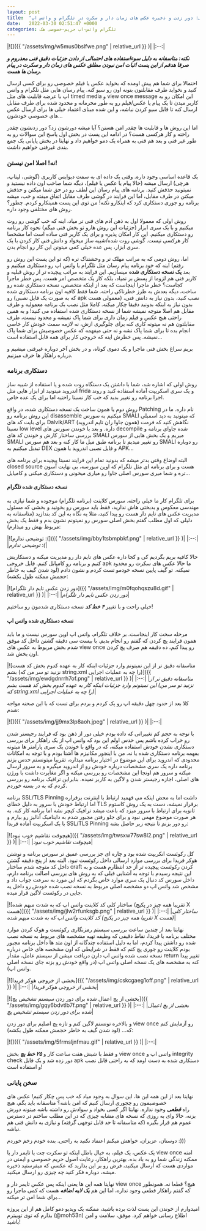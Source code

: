 ```yaml
---
layout: post
title:  "توهم حریم خصوصی: دور زدن و ذخیره عکس های زمان دار و سکرت در تلگرام و واتس اپ"
date:   2022-03-30 02:51:47 +0000
categories: تلگرام واتس-اپ حریم-خصوصی هک
---
```

|![]({{ "/assets/img/w5mus0bslfwe.png" | relative_url }} )|
|:--:|

  

_**نکته: متاسفانه به دلیل سوءاستفاده های احتمالی از دادن جزئیات دقیق فنی معذروم و صرفا هدفم از این پست اثبات امن نبودن مطلق عکس های زمان دار و سکرت در پیام رسان ها هست.**_

احتمالا برای شما هم پیش اومده که بخواید عکس یا فیلم خصوصی رو برای کسی ارسال کنید و نخواید طرف مقابلتون بتونه اون رو سیو کنه. پیام رسان هایی مثل تلگرام و واتس اپ با عرضه قابلیت های مثل timed media و view once message این امکان رو به کاربر میدن تا یک پیام یا عکس/فیلم رو به طور محرمانه و محدود شده برای طرف مقابل ارسال کنه تا قابل سیو کردن نباشه، و این شده مبنای اعتماد خیلی ها برای ارسال عکس های خصوصی خودشون...

اما این روش ها و قابلیت ها چقدر امن هستن؟ آیا میشه دورشون زد؟ دور زدنشون چقدر راحته و کار هرکسی هست؟ در ادامه این پست در بخش اول پاسخ این سوالات رو به طور غیر فنی و بعد هم فنی به همراه یک دمو خواهیم داد و نهایتا در بخش پایانی یک جمع بندی غیرفنی خواهیم داشت.

### نه! اصلا امن نیستن!

یک قاعده اساسی وجود داره. وقتی یک داده ای به سمت دیوایس کاربری (گوشی، لپتاپ، هرچی) ارسال میشه (حالا پیام یا عکس یا فیلم)، دیگه شما صاحب اون داده نیستید و نمیتونید حذفش کنید. برنامه های پیام رسان این لطف رو در حق شما میکنن و حذفش میکنن در طرف مقابل، اما این فرایند در گوشی طرف مقابل اتفاق میفته و خب، میشه برنامه رو جوری دستکاری کرد که اینکارو نکنه! من توی این پست همینکارو کردم. چطور؟ روش های مختلفی وجود داره.

روش اولی که معمولا اول به ذهن آدم های فنی تر میاد، اینه که خب گوشی رو روت میکنیم و با یک سری ابزار (جزئیات این روش هارو تو بخش فنی میگم) نحوه کار برنامه رو دستکاری میکنیم. این کار امکان پذیره و برای یک کاربر فنی ساده است اما مشخصا کار هرکسی نیست. گوشی روت شده/شبیه ساز میخواد و دانش فنی کار کردن با یک سری ابزار، پس عده خیلی کمی میتونن این کار رو انجام بدن.

اما، روش دومی که به مراتب مهلک تر و وحشتناک تره (که تو این پست این روش رو رفتم) اینه که خود برنامه پیام رسان مثل تلگرام یا واتس اپ رو دستکاری میکنیم و بعد **یک نسخه دستکاری شده** میسازیم. این فرایند به مراتب پیچیده تر از روش قبلیه و کاربر فنی هم لزوما از پسش بر نمیاد، بلکه کار یک متخصص امر هست. پس خطر ماجرا کجاست؟ خطر ماجرا اینجاست که بعد از اینکه متخصص، نسخه دستکاری شده رو ساخت، دیگه بعدش به طرز خطرناکی راحته. شما فقط کافیه اون برنامه دستکاری شده رو (که به صورت یک فایل نصبی apk معمولی هست) نصب کنید، بدون نیاز به دانش فنی، بدون نیاز به اینکه بدونید دقیقا چکار میکنه. کاملا مثل نصب یک برنامه معمولیه و طرف مقابل هم اصلا متوجه نمیشه شما از نسخه دستکاری شده استفاده می کنید! و به همین راحتی هیچ عکس و فیلم زمان داری برای شما پاک نمیشه و محدود نیست، طرف مقابلتون هم نه میتونه کاری کنه برای جلوگیری ازش، نه لازمه سمت خودش کار خاصی انجام بده تا برای شما پاک نشه و نه حتی میفهمه که عکس خصوصیش برای شما پاک نمیشه. پس خطرش اینه که خروجی کار برای همه قابل استفاده است...

بریم سراغ بخش فنی ماجرا و یک دموی کوتاه، و در بخش آخر دوباره غیرفنی میشیم و درباره راهکار ها حرف میزنیم.

### دستکاری برنامه

روش اولی که اشاره شد، شما با داشتن یک دستگاه روت شده و یا استفاده از شبیه ساز اندروید میتونید از ابزار هایی مثل frida و یک سری اسکریپت آماده استفاده کنید و روند اجرا برنامه رو تغییر بدید که خب کار نسبتا راحتیه اما برای یک عده خاص.

روش دوم یا همون ساخت یک نسخه دستکاری شده، در واقع Patching نام داره. ما در این روش برنامه رو disassemble میکنیم به سورس SMALI که میتونید به دید اسمبلی برای بایت کد های Dalvik/ART (همون جاوا ران تایم اندروید) نگاهش کنید که فرمت نسبتا low level داره. و بعد با خوندن سورس های decompile شده جاوای برنامه و بررسی ساختار کارش و خوندن کد های SMALI میریم و یک بخش هایی از سورس SMALI رو تغییر میدیم تا برنامه طبق میل ما کار کنه و بعد هم سورس SMALI رو دوباره تبدیل میکنیم به DEX و فایل نصبی اندروید یا همون APK...

البته اوضاع وقتی بدتر میشه که بدونید تمام این فرایند نسبتا پیچیده برای برنامه های closed source هست و برای برنامه ای مثل تلگرام که اوپن سورسه، بی نهایت آسون تره و شما میری سورس اصلی جاوا رو میاری میخونی و دستکاری میکنی و کامپایل...

#### نسخه دستکاری شده تلگرام

برای تلگرام کار ما خیلی راحته. سورس کلاینت (برنامه تلگرام) موجوده و شما نیازی به مهندسی معکوس و بدبختی هاش ندارید، فقط باید سورس رو بخونید و بخشی که مسئول مدیریت عکس های تایم دار هست رو پیدا کنید، مثلا یه نگاه به این کد بندازید (متاسفانه به دلیلی که اول مطلب گفتم بخش اصلی سورس رو نمیتونم نشون بدم و فقط یک بخش مربوط بهش رو میذارم):

|![توضیحی ندارم :(]({{ "/assets/img/bby1tsbmpbkf.png" | relative_url }} )|
|:--:|
|*توضیحی ندارم :(*|

حالا کافیه بریم بگردیم کی و کجا داره عکس های تایم دار رو مدیریت میکنه و دستکاریش کنیم و برنامه رو کامپایل کنیم. فایل خروجی apk ما حالا عکس های سکرت رو محدود نمیکنه. تو گیف پایین نسخه خودمو تست کردم و نشون دادم (لود شدن گیف به خاطر حجمش ممکنه طول بکشه):

|![دور زدن عکس تایم دار تلگرام]({{ "/assets/img/m0fqohqszu8d.gif" | relative_url }} )|
|:--:|
|*دور زدن عکس تایم دار تلگرام*|

خیلی راحت و با تغییر **_۴ خط کد_** نسخه دستکاری شدمون رو ساختیم!

#### نسخه دستکاری شده واتس اپ

مرحله سخت کار اینجاست. بر خلاف تلگرام، واتس اپ اوپن سورس نیست و ما باید همون فرایند پچ کردن که گفتم رو انجام بدیم. با بیست سی دقیقه گشتن داخل کد موفق شدم بخش مربوط به عکس های view once رو پیدا کنم، ده دقیقه هم صرف پچ کردن اون بخش شد.

|![متاسفانه دقیق تر از این نمیتونم وارد جزئیات اینکه کار به عهده کدوم بخش کد هست بشم (نزنید تو سر من که string.xml را چه به عملیات اجرایی)]({{ "/assets/img/ewdgdnrrh7of.png" | relative_url }} )|
|:--:|
|*متاسفانه دقیق تر از این نمیتونم وارد جزئیات اینکه کار به عهده کدوم بخش کد هست بشم (نزنید تو سر من که string.xml را چه به عملیات اجرایی)*|

کلا بعد از حدود چهل دقیقه اپ رو پک کردم و بردم برای تست که با این صحنه مواجه شدم:

|![]({{ "/assets/img/jj9mx3lp8aoh.jpeg" | relative_url }} )|
|:--:|

با توجه به حجم کم تغییراتی که داده بودم خیلی دور از ذهن بود که فرایند رجیستر شدن رو خراب کرده باشم پس حدس اولم این بود که واتس اپ از یک راهکار برای بررسی دستکاری نشدن خودش استفاده میکنه، که در واقع با خوندن یک سری پارامتر ها میتونه بفهمه برنامه دستکاری شده یا نه. من با اینجور مکانیزم ها آشنا بودم و با توجه به امکانات محدودی که اندروید برای این موضوع در اختیار برنامه میذاره، تقریبا میتونستم حدس بزنم برنامه داره یک سری مشخصات درباره خودش رو از اندروید میگیره و به سرور ارسال میکنه و سرور هم اونجا این مشخصات رو بررسی میکنه و اگر مغایرت داشت با ورژن های اصلی، اجازه رجیستر شدن و لاگین به کاربر نمیده. بنابراین ترافیک برنامه رو بررسی کردم که به در بسته خوردم.

برنامه SSL/TLS Pinning داشت اما به محض اینکه می فهمید ارتباط با اینترنت برقراره اما ارتباط خودش با سرور به دلیل خطای TLS برقرار نمیشه، دست به یک روش کاستوم ثانویه برای ارتباط با سرور میزد که باعث میشد ترافیک کپچر نشه اما برنامه کار کنه. به هر صورت موضوع مهمی نبود و برای جلو رفتن مجبور شدم به داینامیک آنالیز رو بیارم و با یک اسکریپت آماده فریدا SSL/TLS Pinning رو دور بزنم تا نتیجه زیر حاصل بشه:

|![هیچوقت نقاشیم خوب نبود]({{ "/assets/img/twsxw77sw8l2.png" | relative_url }} )|
|:--:|
|*هیچوقت نقاشیم خوب نبود*|

کل رکوئست انکریپت شده بود و چاره ای جز بررسی عمیق تر سورس برنامه و نوشتن هوکر فریدا برای بررسی موارد ارسالی داخل رکوئست نبود. البته بعد از پنج دقیقه گشتن داخل کد متوجه شدم ساختار craft کردن رکوئست پیچیده تر از حد انتظارم هست و به این نتیجه رسیدم با توجه به آشنایی قبلی که به روش های بررسی اصالت برنامه دارم، داخل سورس کد دنبال یک سری موارد خاص بگردم که این مورد به سرعت جواب داد و مشخص شد واتس اپ دو مشخصه اصلی مربوط به نسخه نصب شده خودش رو داخل یه جایی در رکوئست لاگین قرار میده.

|![ساختار کلی کد کلاینت واتس اپ که به شدت مبهم شده (تقریبا همه چیز در پکیج X هست)]({{ "/assets/img/jlw2rfunksgb.png" | relative_url }} )|
|:--:|
|*ساختار کلی کد کلاینت واتس اپ که به شدت مبهم شده (تقریبا همه چیز در پکیج X هست)*|

نهایتا بعد از چندین ساعت بررسی سیستم رمزنگاری رکوئست و هوک کردن موارد مختلف برنامه با فریدا، نقاط دقیقی که وظیفه تهیه مشخصه های مربوط به نسخه نصب شده رو داشتن پیدا کردم، اما به دلیل استفاده چندگانه از اون متد ها داخل برنامه مجبور بودم کلاینت رو جوری پچ کنم که فقط در شرایطی که اون مشخصه های خاص درباره نسخه نصب شده واتس اپ دارن دریافت میشن از سیستم عامل، مقدار return تغییر پیدا کنه به مشخصه های یک نسخه اصلی واتس اپ (در واقع خودش رو بزنه جای نسخه اصلی واتس اپ).

|![بخشی از خروجی هوکر فریدا]({{ "/assets/img/cskcgaeg1off.png" | relative_url }} )|
|:--:|
|*بخشی از خروجی هوکر فریدا*|

  

|![بخشی از پچ اعمال شده برای دور زدن سیستم تشخیص پچ]({{ "/assets/img/gqy6bdvtlb7f.png" | relative_url }} )|
|:--:|
|*بخشی از پچ اعمال شده برای دور زدن سیستم تشخیص پچ*|

و بالاخره تونستم لاگین کنم و تازه پچ اصلیم برای دور زدن view once رو آزمایش کنم که... (لود شدن گیف به خاطر حجمش ممکنه طول بکشه):

|![]({{ "/assets/img/5frmsljnfmau.gif" | relative_url }} )|
|:--:|

و فقط با شیش هفت ساعت کار و _**۲۵ خط پچ**_ بخش view once واتس اپ و integrity check دور زده شد و یک فایل apk دستکاری شده به دست اومد که به راحتی قابل نصب و استفاده است!

### سخن پایانی

نهایتا بعد از این همه این ها، این سوال به وجود میاد که خب پس چکار کنیم! عکس های خصوصیمون رو چجوری ارسال کنیم که امن باشه؟ متاسفانه باید بگم، هیچ راه _**قطعی**_ وجود نداره. نهایتا اگر کسی بخواد و سوادش رو داشته باشه میتونه دورش بزنه، حالا وای به روزی که نسخه های مشابه چیزی که در این مطلب ساختم در دسترس عموم هم قرار بگیره (که متاسفانه تا حد قابل توجهی گرفته) و نیازی به دانش فنی هم نباشه.

دوستان، عزیزان، خواهش میکنم اعتماد نکنید به راحتی. بنده خودم زخم خوردم :)))

یک عکس، یک فیلم، به خیال باطل اینکه تو سکرت چت یا تایمر دار یا view once امنه ممکنه زندگی شما رو به باد بده. بهترین راهکار، رعایت اصول حریم خصوصی و ایمنی در مواردی هست که ارسال میکنید، فرض رو بر این بذارید که عکسی که میفرستید ذخیره میشه، دوباره فکر کنید چه چیزی رو ارسال میکنید.

نهایتا همه این ها یعنی اینکه پس عکس تایمر دار و view once هیچ؟ قطعا نه. همونطور که گفتم راهکار قطعی وجود نداره، اما این هم _**یک لایه اضافه**_ هست که کمی ماجرا رو برای شما امن تر میکنه...

امیدوارم از خوندن این پست لذت برده باشید، ممکنه یک ویدیو دمو کامل هم از این پروژه بذارم که توی توییترم (@moh53n) اطلاع رسانی خواهم کرد. موفق، سلامت و امن باشید!